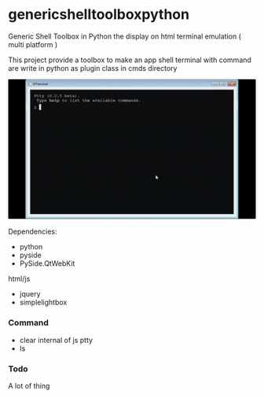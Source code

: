 # genericshelltoolboxpython
Generic Shell Toolbox in Python the display on html terminal emulation ( multi platform )

This project provide a toolbox to make an app shell terminal with command are write in python as plugin class in cmds directory  

![After Launch](screenshot4.gif)


Dependencies:
* python 
* pyside
* PySide.QtWebKit

html/js

* jquery 
* simplelightbox

### Command 
* clear internal of js ptty
* ls 


### Todo 
A lot of thing
